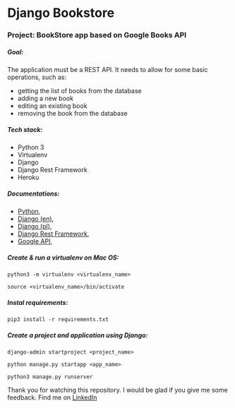 # Django Bookstore

### Project: BookStore app based on Google Books API

##### Goal:

The application must be a REST API. 
It needs to allow for some basic operations, such as:
- getting the list of books from the database
- adding a new book
- editing an existing book
- removing the book from the database

##### Tech stack:

- Python 3
- Virtualenv
- Django
- Django Rest Framework
- Heroku

##### Documentations:

- [Python](https://docs.python.org/3/),
- [Django (en)](https://www.djangoproject.com/),
- [Django (pl)](https://docs.djangoproject.com/pl/4.0/),
- [Django Rest Framework](https://www.django-rest-framework.org/),
- [Google API](https://developers.google.com/books/docs/v1/using#WorkingVolumes),

##### Create & run a virtualenv on Mac OS:

`python3 -m virtualenv <virtualenv_name>`

`source <virtualenv_name>/bin/activate`

##### Instal requirements:

`pip3 install -r requirements.txt`

##### Create a project and application using Django:

`django-admin startproject <project_name>`

`python manage.py startapp <app_name>`

`python3 manage.py runserver`

Thank you for watching this repository. I would be glad if you give me some feedback. 
Find me on [LinkedIn](https://www.linkedin.com/in/wojciech-ziarnik-23ba971a1/)
